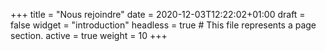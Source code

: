 +++
title = "Nous rejoindre"
date = 2020-12-03T12:22:02+01:00
draft = false
widget = "introduction"
headless = true # This file represents a page section.
active = true
weight = 10
+++
